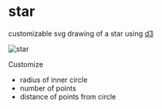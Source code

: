 star
====

customizable svg drawing of a star using [d3](https://github.com/mbostock/d3)

![star](http://www.jpecht.com/img/star_screenshot.png)

Customize
  * radius of inner circle
  * number of points
  * distance of points from circle
